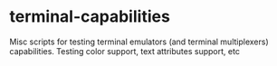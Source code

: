 # terminal-capabilities

Misc scripts for testing terminal emulators (and terminal multiplexers) capabilities. Testing color support, text attributes support, etc

